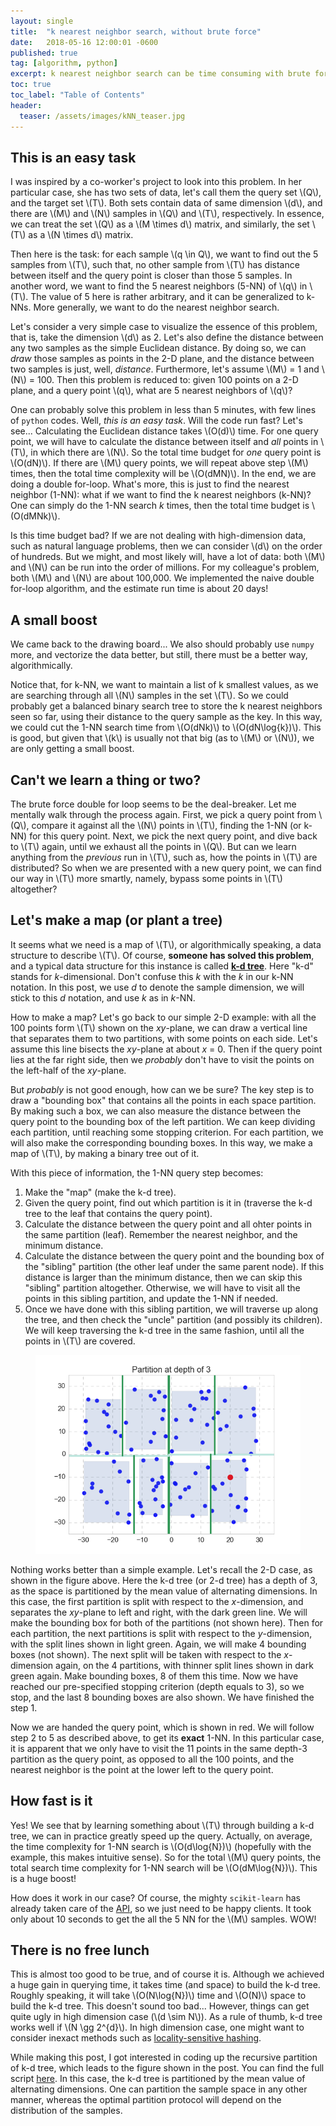 ```yaml
---
layout: single
title:  "k nearest neighbor search, without brute force"
date:   2018-05-16 12:00:01 -0600
published: true
tag: [algorithm, python]
excerpt: k nearest neighbor search can be time consuming with brute force, how can we do better?
toc: true
toc_label: "Table of Contents"
header:
  teaser: /assets/images/kNN_teaser.jpg
---
```


## This is an easy task
I was inspired by a co-worker's project to look into this problem. In her particular case, she has two sets of data, let's call them the query set \\(Q\\), and the target set \\(T\\). Both sets contain data of same dimension \\(d\\), and there are \\(M\\) and \\(N\\) samples in \\(Q\\) and \\(T\\), respectively. In essence, we can treat the set \\(Q\\) as a \\(M \times d\\) matrix, and similarly, the set \\(T\\) as a \\(N \times d\\) matrix. 

Then here is the task: for each sample \\(q \in Q\\), we want to find out the 5 samples from \\(T\\), such that, no other sample from \\(T\\) has distance between itself and the query point is closer than those 5 samples. In another word, we want to find the 5 nearest neighbors (5-NN) of \\(q\\) in \\(T\\). The value of 5 here is rather arbitrary, and it can be generalized to k-NNs. More generally, we want to do the nearest neighbor search.

Let's consider a very simple case to visualize the essence of this problem, that is, take the dimension \\(d\\) as 2. Let's also define the distance between any two samples as the simple Euclidean distance. By doing so, we can *draw* those samples as points in the 2-D plane, and the distance between two samples is just, well, *distance*. Furthermore, let's assume \\(M\\) = 1 and \\(N\\) = 100. Then this problem is reduced to: given 100 points on a 2-D plane, and a query point \\(q\\), what are 5 nearest neighbors of \\(q\\)? 

One can probably solve this problem in less than 5 minutes, with few lines of `python` codes. Well, *this is an easy task*. Will the code run fast? Let's see... Calculating the Euclidean distance takes \\(O(d)\\) time. For one query point, we will have to calculate the distance between itself and *all* points in \\(T\\), in which there are \\(N\\). So the total time budget for *one* query point is \\(O(dN)\\). If there are \\(M\\) query points, we will repeat above step \\(M\\) times, then the total time complexity will be \\(O(dMN)\\). In the end, we are doing a double for-loop. What's more, this is just to find the nearest neighbor (1-NN): what if we want to find the k nearest neighbors (k-NN)? One can simply do the 1-NN search *k* times, then the total time budget is \\(O(dMNk)\\). 

Is this time budget bad? If we are not dealing with high-dimension data, such as natural language problems, then we can consider \\(d\\) on the order of hundreds. But we might, and most likely will, have a lot of data: both \\(M\\) and \\(N\\) can be run into the order of millions. For my colleague's problem, both \\(M\\) and \\(N\\) are about 100,000. We implemented the naive double for-loop algorithm, and the estimate run time is about 20 days! 

## A small boost

We came back to the drawing board... We also should probably use `numpy` more, and vectorize the data better, but still, there must be a better way, algorithmically.

Notice that, for k-NN, we want to maintain a list of k smallest values, as we are searching through all \\(N\\) samples in the set \\(T\\). So we could probably get a balanced binary search tree to store the k nearest neighbors seen so far, using their distance to the query sample as the key. In this way, we could cut the 1-NN search time from \\(O(dNk)\\) to \\(O(dN\log{k})\\). This is good, but given that \\(k\\) is usually not that big (as to \\(M\\) or \\(N\\)), we are only getting a small boost.

## Can't we learn a thing or two?
The brute force double for loop seems to be the deal-breaker. Let me mentally walk through the process again. First, we pick a query point from \\(Q\\), compare it against all the \\(N\\) points in \\(T\\), finding the 1-NN (or k-NN) for this query point. Next, we pick the next query point, and dive back to \\(T\\) again, until we exhaust all the points in \\(Q\\). But can we learn anything from the *previous* run in \\(T\\), such as, how the points in \\(T\\) are distributed? So when we are presented with a new query point, we can find our way in \\(T\\) more smartly, namely, bypass some points in \\(T\\) altogether?

## Let's make a map (or plant a tree)
It seems what we need is a map of \\(T\\), or algorithmically speaking, a data structure to describe \\(T\\). Of course, **someone has solved this problem**, and a typical data structure for this instance is called [**k-d tree**](https://en.wikipedia.org/wiki/K-d_tree). Here "k-d" stands for *k*-dimensional. Don't confuse this *k* with the *k* in our k-NN notation. In this post, we use *d* to denote the sample dimension, we will stick to this *d* notation, and use *k* as in *k*-NN.

How to make a map? Let's go back to our simple 2-D example: with all the 100 points form \\(T\\) shown on the *xy*-plane, we can draw a vertical line that separates them to two partitions, with some points on each side. Let's assume this line bisects the *xy*-plane at about *x* = 0. Then if the query point lies at the far right side, then we *probably* don't have to visit the points on the left-half of the *xy*-plane. 

But *probably* is not good enough, how can we be sure? The key step is to draw a "bounding box" that contains all the points in each space partition. By making such a box, we can also measure the distance between the query point to the bounding box of the left partition. We can keep dividing each partition, until reaching some stopping criterion. For each partition, we will also make the corresponding bounding boxes. In this way, we make a map of \\(T\\), by making a binary tree out of it.

With this piece of information, the 1-NN query step becomes:

1. Make the "map" (make the k-d tree).
2. Given the query point, find out which partition is it in (traverse the k-d tree to the leaf that contains the query point).
3. Calculate the distance between the query point and all ohter points in the same partition (leaf). Remember the nearest neighbor, and the minimum distance.
4. Calculate the distance between the query point and the bounding box of the "sibling" partition (the other leaf under the same parent node). If this distance is larger than the minimum distance, then we can skip this "sibling" partition altogether. Otherwise, we will have to visit all the points in this sibling partition, and update the 1-NN if needed.
5. Once we have done with this sibling partition, we will traverse up along the tree, and then check the "uncle" partition (and possibly its children). We will keep traversing the k-d tree in the same fashion, until all the points in \\(T\\) are covered.

<figure>
<a href="/assets/images/knn_depth_3.jpg"><img src="/assets/images/knn_depth_3.png"></a>
</figure>

Nothing works better than a simple example. Let's recall the 2-D case, as shown in the figure above. Here the k-d tree (or 2-d tree) has a depth of 3, as the space is partitioned by the mean value of alternating dimensions. In this case, the first partition is split with respect to the *x*-dimension, and separates the *xy*-plane to left and right, with the dark green line. We will make the bounding box for both of the partitions (not shown here). Then for each partition, the next partitions is split with respect to the *y*-dimension, with the split lines shown in light green. Again, we will make 4 bounding boxes (not shown). The next split will be taken with respect to the *x*-dimension again, on the 4 partitions, with thinner split lines shown in dark green again. Make bounding boxes, 8 of them this time. Now we have reached our pre-specified stopping criterion (depth equals to 3), so we stop, and the last 8 bounding boxes are also shown. We have finished the step 1. 

Now we are handed the query point, which is shown in red. We will follow step 2 to 5 as described above, to get its **exact** 1-NN. In this particular case, it is apparent that we only have to visit the 11 points in the same depth-3 partition as the query point, as opposed to all the 100 points, and the nearest neighbor is the point at the lower left to the query point.

## How fast is it
Yes! We see that by learning something about \\(T\\) through building a k-d tree, we can in practice greatly speed up the query. Actually, on average, the time complexity for 1-NN search is \\(O(d\log{N})\\) (hopefully with the example, this makes intuitive sense). So for the total \\(M\\) query points, the total search time complexity for 1-NN search will be \\(O(dM\log{N})\\). This is a huge boost!

How does it work in our case? Of course, the mighty `scikit-learn` has already taken care of the [API](http://scikit-learn.org/stable/modules/neighbors.html), so we just need to be happy clients. It took only about 10 seconds to get the all the 5 NN for the \\(M\\) samples. WOW!

## There is no free lunch
This is almost too good to be true, and of course it is. Although we achieved a huge gain in querying time, it takes time (and space) to build the k-d tree. Roughly speaking, it will take \\(O(N\log{N})\\) time and \\(O(N)\\) space to build the k-d tree. This doesn't sound too bad... However, things can get quite ugly in high dimension case (\\(d \sim N\\)). As a rule of thumb, k-d tree works well if \\(N \gg 2^{d}\\). In high dimension case, one might want to consider inexact methods such as [locality-sensitive hashing](https://en.wikipedia.org/wiki/Locality-sensitive_hashing).

While making this post, I got interested in coding up the recursive partition of k-d tree, which leads to the figure shown in the post. You can find the full script [here](https://github.com/changyaochen/changyaochen.github.io/blob/master/assets/notebooks/kNN.ipynb). In this case, the k-d tree is partitioned by the mean value of alternating dimensions. One can partition the sample space in any other manner, whereas the optimal partition protocol will depend on the distribution of the samples.



